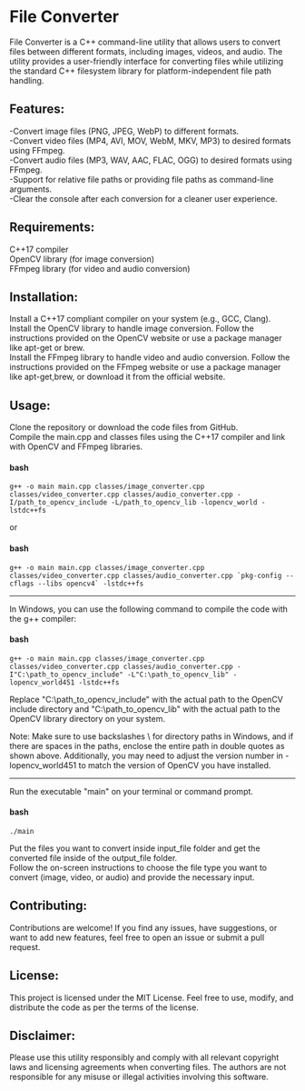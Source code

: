 # File Converter
File Converter is a C++ command-line utility that allows users to convert files between different formats, including images, videos, and audio. The utility provides a user-friendly interface for converting files while utilizing the standard C++ filesystem library for platform-independent file path handling.


<h2>Features:</h2>

-Convert image files (PNG, JPEG, WebP) to different formats.<br>
-Convert video files (MP4, AVI, MOV, WebM, MKV, MP3) to desired formats using FFmpeg.<br>
-Convert audio files (MP3, WAV, AAC, FLAC, OGG) to desired formats using FFmpeg.<br>
-Support for relative file paths or providing file paths as command-line arguments.<br>
-Clear the console after each conversion for a cleaner user experience.<br>


<h2>Requirements:</h2>

C++17 compiler<br>
OpenCV library (for image conversion)<br>
FFmpeg library (for video and audio conversion)<br>


<h2>Installation:</h2>

Install a C++17 compliant compiler on your system (e.g., GCC, Clang).<br>
Install the OpenCV library to handle image conversion. Follow the instructions provided on the OpenCV website or use a package manager like apt-get or brew.<br>
Install the FFmpeg library to handle video and audio conversion. Follow the instructions provided on the FFmpeg website or use a package manager like apt-get,brew, or download it from the official website.


<h2>Usage:</h2>

Clone the repository or download the code files from GitHub.<br>
Compile the main.cpp and classes files using the C++17 compiler and link with OpenCV and FFmpeg libraries.<br>

<h4>bash</h4>
    
    g++ -o main main.cpp classes/image_converter.cpp classes/video_converter.cpp classes/audio_converter.cpp -I/path_to_opencv_include -L/path_to_opencv_lib -lopencv_world -lstdc++fs
or

<h4>bash</h4> 
    
    g++ -o main main.cpp classes/image_converter.cpp classes/video_converter.cpp classes/audio_converter.cpp `pkg-config --cflags --libs opencv4` -lstdc++fs

<hr>
In Windows, you can use the following command to compile the code with the g++ compiler:


<h4>bash</h4> 
    
    g++ -o main main.cpp classes/image_converter.cpp classes/video_converter.cpp classes/audio_converter.cpp -I"C:\path_to_opencv_include" -L"C:\path_to_opencv_lib" -lopencv_world451 -lstdc++fs

Replace "C:\path_to_opencv_include" with the actual path to the OpenCV include directory and "C:\path_to_opencv_lib" with the actual path to the OpenCV library directory on your system.<br>

Note: Make sure to use backslashes \ for directory paths in Windows, and if there are spaces in the paths, enclose the entire path in double quotes as shown above. Additionally, you may need to adjust the version number in -lopencv_world451 to match the version of OpenCV you have installed.<br>
<hr>
Run the executable "main" on your terminal or command prompt.<br>
<h4>bash</h4>

    ./main


Put the files you want to convert inside input_file folder and get the converted file inside of the output_file folder.<br>
Follow the on-screen instructions to choose the file type you want to convert (image, video, or audio) and provide the necessary input.<br>


<h2>Contributing:</h2>

Contributions are welcome! If you find any issues, have suggestions, or want to add new features, feel free to open an issue or submit a pull request.<br>


<h2>License:</h2>

This project is licensed under the MIT License. Feel free to use, modify, and distribute the code as per the terms of the license.<br>


<h2>Disclaimer:</h2>

Please use this utility responsibly and comply with all relevant copyright laws and licensing agreements when converting files. The authors are not responsible for any misuse or illegal activities involving this software.
